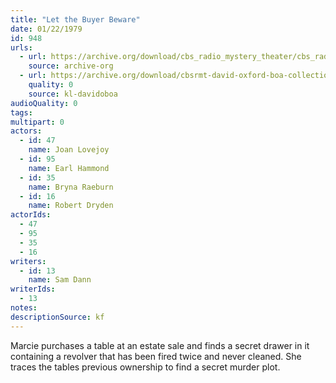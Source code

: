 ```yaml
---
title: "Let the Buyer Beware"
date: 01/22/1979
id: 948
urls: 
  - url: https://archive.org/download/cbs_radio_mystery_theater/cbs_radio_mystery_theater-0901-0950.zip/cbs_radio_mystery_theater-0901-0950%2Fcbsrmt_0948_let_the_buyer_beware.mp3
    source: archive-org
  - url: https://archive.org/download/cbsrmt-david-oxford-boa-collection/CBSRMT-790122-0948-Let-the-Buyer-Beware-(128-48)_WBBM-JE-{BoA}.mp3
    quality: 0
    source: kl-davidoboa
audioQuality: 0
tags: 
multipart: 0
actors:  
  - id: 47
    name: Joan Lovejoy  
  - id: 95
    name: Earl Hammond  
  - id: 35
    name: Bryna Raeburn  
  - id: 16
    name: Robert Dryden
actorIds:  
  - 47  
  - 95  
  - 35  
  - 16
writers:  
  - id: 13
    name: Sam Dann
writerIds:  
  - 13
notes: 
descriptionSource: kf
---
```

Marcie purchases a table at an estate sale and finds a secret drawer in it containing a revolver that has been fired twice and never cleaned. She traces the tables previous ownership to find a secret murder plot.